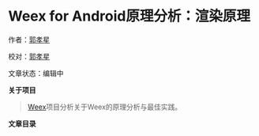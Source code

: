 # Weex for Android原理分析：渲染原理

作者：[郭孝星](https://github.com/guoxiaoxing)

校对：[郭孝星](https://github.com/guoxiaoxing)

文章状态：编辑中

**关于项目**

> [Weex](https://github.com/guoxiaoxing/Weex)项目分析关于Weex的原理分析与最佳实践。

**文章目录**